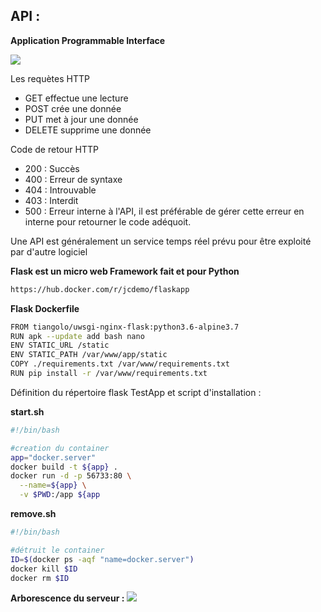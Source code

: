 ## API :
__Application Programmable Interface__


<img src="https://camo.githubusercontent.com/a364f9aa763e0b5dba55b0bb0348f65a24357b89/68747470733a2f2f692e7974696d672e636f6d2f76692f5551776a7974517a6f71452f6d617872657364656661756c742e6a7067">

<p> Les requètes HTTP </p>

* GET effectue une lecture
* POST crée une donnée
* PUT met à jour une donnée
* DELETE supprime une donnée

<p> Code de retour HTTP </p>

* 200 : Succès
* 400 : Erreur de syntaxe
* 404 : Introuvable
* 403 : Interdit
* 500 : Erreur interne à l'API, il est préférable de gérer cette erreur en interne pour retourner le code adéquoit.


<p> Une API est généralement un service temps réel prévu pour être exploité par d'autre logiciel </p>


__Flask est un micro web Framework fait et pour Python__

```bash
https://hub.docker.com/r/jcdemo/flaskapp
```

__Flask Dockerfile__

```bash
FROM tiangolo/uwsgi-nginx-flask:python3.6-alpine3.7
RUN apk --update add bash nano
ENV STATIC_URL /static
ENV STATIC_PATH /var/www/app/static
COPY ./requirements.txt /var/www/requirements.txt
RUN pip install -r /var/www/requirements.txt
```

<p> Définition du répertoire flask TestApp et script d'installation :</p>

__start.sh__
```bash
#!/bin/bash

#creation du container
app="docker.server"
docker build -t ${app} .
docker run -d -p 56733:80 \
  --name=${app} \
  -v $PWD:/app ${app
```

__remove.sh__
```bash
#!/bin/bash

#détruit le container
ID=$(docker ps -aqf "name=docker.server")
docker kill $ID 
docker rm $ID
```

__Arborescence du serveur :__
<img src="PyDock/Images/Arbo.png">
